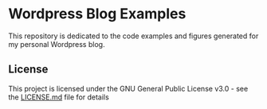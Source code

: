 # Wordpress Blog Examples

This repository is dedicated to the code examples and figures generated for my personal Wordpress blog.

## License

This project is licensed under the GNU General Public License v3.0 - see the [LICENSE.md](LICENSE.md) file for details